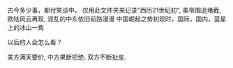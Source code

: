 古今多少事，都付笑谈中。
仅用此文件夹来记录"西历21世纪初", 
美帝围追堵截, 欧陆风云再现, 混乱的中东依旧前路漫漫
中国崛起之势初现时，国际，国内，蓝星上的冰山一角

以后的人会怎么看？

美方满天要价, 中方果断拒绝. 双方不断扯皮.